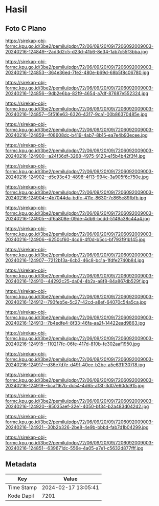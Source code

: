 # Hasil

## Foto C Plano

https://sirekap-obj-formc.kpu.go.id/3be2/pemilu/pdpr/72/06/09/20/09/7206092009003-20240216-124849--2ad3d2c5-d23d-41b6-8e34-1ab7c55f3bba.jpg

https://sirekap-obj-formc.kpu.go.id/3be2/pemilu/pdpr/72/06/09/20/09/7206092009003-20240216-124853--364e36ed-7fe2-480e-b69d-68b5f8c06780.jpg

https://sirekap-obj-formc.kpu.go.id/3be2/pemilu/pdpr/72/06/09/20/09/7206092009003-20240216-124856--9db2e6ba-82f9-4654-a7df-87687e552324.jpg

https://sirekap-obj-formc.kpu.go.id/3be2/pemilu/pdpr/72/06/09/20/09/7206092009003-20240216-124857--5f516e63-6326-4317-9ca1-00b86370485e.jpg

https://sirekap-obj-formc.kpu.go.id/3be2/pemilu/pdpr/72/06/09/20/09/7206092009003-20240216-124859--f08608dc-b419-4ab7-8b15-ea7e4b93ecee.jpg

https://sirekap-obj-formc.kpu.go.id/3be2/pemilu/pdpr/72/06/09/20/09/7206092009003-20240216-124900--a24f36df-3268-4975-9123-e15b4b42f3f4.jpg

https://sirekap-obj-formc.kpu.go.id/3be2/pemilu/pdpr/72/06/09/20/09/7206092009003-20240216-124902--d5c93c43-4898-4f13-994c-3a905f6c750e.jpg

https://sirekap-obj-formc.kpu.go.id/3be2/pemilu/pdpr/72/06/09/20/09/7206092009003-20240216-124904--4b7044da-bdfc-411e-8630-7c865c89fbfb.jpg

https://sirekap-obj-formc.kpu.go.id/3be2/pemilu/pdpr/72/06/09/20/09/7206092009003-20240216-124905--df6a808e-09de-4db6-bcdd-5149a38c44a4.jpg

https://sirekap-obj-formc.kpu.go.id/3be2/pemilu/pdpr/72/06/09/20/09/7206092009003-20240216-124906--6250cf60-4cd6-4f0d-b5cc-bf793f91b145.jpg

https://sirekap-obj-formc.kpu.go.id/3be2/pemilu/pdpr/72/06/09/20/09/7206092009003-20240216-124907--7212b13a-6cb3-46c8-bc1a-1fdfe2740b84.jpg

https://sirekap-obj-formc.kpu.go.id/3be2/pemilu/pdpr/72/06/09/20/09/7206092009003-20240216-124910--44292c25-da04-4b2a-a8f8-84a867db529f.jpg

https://sirekap-obj-formc.kpu.go.id/3be2/pemilu/pdpr/72/06/09/20/09/7206092009003-20240216-124912--793feb5e-5c27-42cd-a8ef-64070c54a5ca.jpg

https://sirekap-obj-formc.kpu.go.id/3be2/pemilu/pdpr/72/06/09/20/09/7206092009003-20240216-124913--7b4edfe4-8f33-46fa-aa2f-14422ead9863.jpg

https://sirekap-obj-formc.kpu.go.id/3be2/pemilu/pdpr/72/06/09/20/09/7206092009003-20240216-124915--110217fc-06fe-417d-810b-fe302aaf1950.jpg

https://sirekap-obj-formc.kpu.go.id/3be2/pemilu/pdpr/72/06/09/20/09/7206092009003-20240216-124917--d36e7d7e-d49f-40ee-b2bc-a5e631f307f8.jpg

https://sirekap-obj-formc.kpu.go.id/3be2/pemilu/pdpr/72/06/09/20/09/7206092009003-20240216-124919--bcaf167b-dc54-4d65-af3f-3d07e60dc915.jpg

https://sirekap-obj-formc.kpu.go.id/3be2/pemilu/pdpr/72/06/09/20/09/7206092009003-20240216-124920--85035aef-32e1-4050-bf34-b2a483d042d2.jpg

https://sirekap-obj-formc.kpu.go.id/3be2/pemilu/pdpr/72/06/09/20/09/7206092009003-20240216-124921--30b2b326-2be8-4e9b-bbbd-fab7d1b04299.jpg

https://sirekap-obj-formc.kpu.go.id/3be2/pemilu/pdpr/72/06/09/20/09/7206092009003-20240216-124851--639671dc-556e-4a05-a7e1-c5632d877fff.jpg


## Metadata

| Key        | Value               |
| ---------- | ------------------- |
| Time Stamp | 2024-02-17 13:05:41 |
| Kode Dapil | 7201                |



